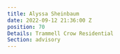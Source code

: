 ```yaml
---
title: Alyssa Sheinbaum
date: 2022-09-12 21:36:00 Z
position: 70
Details: Trammell Crow Residential
Section: advisory
---
```


